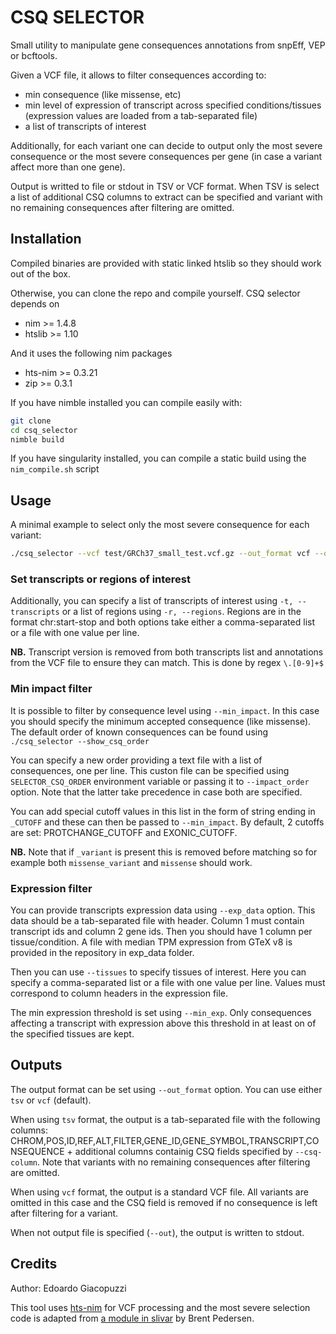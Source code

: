 # CSQ SELECTOR

Small utility to manipulate gene consequences annotations from snpEff, VEP or bcftools.

Given a VCF file, it allows to filter consequences according to:

- min consequence (like missense, etc)
- min level of expression of transcript across specified conditions/tissues (expression values are loaded from a tab-separated file)
- a list of transcripts of interest

Additionally, for each variant one can decide to output only the most severe consequence
or the most severe consequences per gene (in case a variant affect more than one gene).

Output is writted to file or stdout in TSV or VCF format. When TSV is select a list of additional CSQ columns to extract can be specified and variant with no remaining consequences after filtering are omitted.

## Installation

Compiled binaries are provided with static linked htslib so they should work out of the box.

Otherwise, you can clone the repo and compile yourself. CSQ selector depends on

- nim >= 1.4.8
- htslib >= 1.10

And it uses the following nim packages

- hts-nim >= 0.3.21
- zip >= 0.3.1

If you have nimble installed you can compile easily with:

```bash
git clone 
cd csq_selector
nimble build 
```

If you have singularity installed, you can compile a static build using the `nim_compile.sh` script

## Usage

A minimal example to select only the most severe consequence for each variant:

```bash
./csq_selector --vcf test/GRCh37_small_test.vcf.gz --out_format vcf --out test/out.vcf.gz --most_severe
```

### Set transcripts or regions of interest

Additionally, you can specify a list of transcripts of interest using `-t, --transcripts` or a list of regions using `-r, --regions`. Regions are in the format chr:start-stop and both options take either a comma-separated list or a file with one value per line.

**NB.** Transcript version is removed from both transcripts list and annotations from the VCF file to ensure they can match. This is done by regex `\.[0-9]+$`

### Min impact filter

It is possible to filter by consequence level using `--min_impact`. In this case you should specify the minimum accepted consequence (like missense). The default order of known consequences can be found using `./csq_selector --show_csq_order`

You can specify a new order providing a text file with a list of consequences, one per line. This custon file can be specified using `SELECTOR_CSQ_ORDER` environment variable or passing it to `--impact_order` option. Note that the latter take precedence in case both are specified.

You can add special cutoff values in this list in the form of string ending in `_CUTOFF` and these can then be passed to `--min_impact`. By default, 2 cutoffs are set: PROTCHANGE_CUTOFF and EXONIC_CUTOFF.

**NB.** Note that if `_variant` is present this is removed before matching so for example both `missense_variant` and `missense` should work.

### Expression filter

You can provide transcripts expression data using `--exp_data` option. This data should be a tab-separated file with header. Column 1 must contain transcript ids and column 2 gene ids. Then you should have 1 column per tissue/condition. A file with median TPM expression from GTeX v8 is provided in the repository in exp_data folder.

Then you can use `--tissues` to specify tissues of interest. Here you can specify a comma-separated list or a file with one value per line. Values must correspond to column headers in the expression file.

The min expression threshold is set using `--min_exp`. Only consequences affecting a transcript with expression above this threshold in at least on of the specified tissues are kept.

## Outputs

The output format can be set using `--out_format` option. You can use either `tsv` or `vcf` (default).

When using `tsv` format, the output is a tab-separated file with the following columns: CHROM,POS,ID,REF,ALT,FILTER,GENE_ID,GENE_SYMBOL,TRANSCRIPT,CONSEQUENCE + additional columns containig CSQ fields specified by `--csq-column`. Note that variants with no remaining consequences after filtering are omitted.

When using `vcf` format, the output is a standard VCF file. All variants are omitted in this case and the CSQ field is removed if no consequence is left after filtering for a variant.

When not output file is specified (`--out`), the output is written to stdout.

## Credits

Author: Edoardo Giacopuzzi

This tool uses [hts-nim](https://github.com/brentp/hts-nim) for VCF processing and the most severe selection code is adapted from [a module in slivar](https://github.com/brentp/slivar/blob/master/src/slivarpkg/impact_order.nim) by Brent Pedersen.
